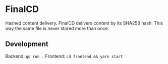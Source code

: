 # FinalCD
Hashed content delivery. FinalCD delivers content by its SHA256 hash. 
This way the same file is never stored more than once. 

## Development
Backend: `go run .`
Frontend: `cd frontend && yarn start`


